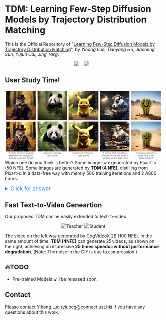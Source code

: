 # TDM: Learning Few-Step Diffusion Models by Trajectory Distribution Matching
This is the Official Repository of "[Learning Few-Step Diffusion Models by Trajectory Distribution Matching](https://arxiv.org/abs/2503.06674)", by *Yihong Luo, Tianyang Hu, Jiacheng Sun, Yujun Cai, Jing Tang*.

<div align="center">
  <a href="https://tdm-t2x.github.io/"><img src="https://img.shields.io/static/v1?label=Project%20Page&message=Github&color=blue&logo=github-pages"></a> &ensp;
  <a href="https://arxiv.org/abs/2503.06674"><img src="https://img.shields.io/static/v1?label=Paper&message=Arxiv:YOSO&color=red&logo=arxiv"></a> &ensp;
</div>


## User Study Time!
![user_study](assets/user_study.jpg)
Which one do you think is better? Some images are generated by Pixart-α (50 NFE). Some images are generated by  **TDM (4 NFE)**, distilling from Pixart-α in a data-free way with merely 500 training iterations and 2 A800 hours. 

<details>

<summary style="color: #1E88E5; cursor: pointer; font-size: 1.2em;"> Click for answer</summary>

<p style="font-size: 1.2em; margin-top: 8px;">Answers of TDM's position (left to right): bottom, bottom, top, bottom, top.</p>

</details>

## Fast Text-to-Video Geneartion

Our proposed TDM can be easily extended to text-to-video.

<p align="center">
  <img src="assets/teacher.gif" alt="Teacher" width="45%">
  <img src="assets/student.gif" alt="Student" width="45%">
</p>

The video on the left was generated by CogVideoX-2B (100 NFE). In the same amount of time, **TDM (4NFE)** can generate 25 videos, as shown on the right, achieving an impressive **25 times speedup  without performance degradation**. (Note: The noise in the GIF is due to compression.)


## 🔥TODO 
- Pre-trained Models will be released soon.

## Contact

Please contact Yihong Luo (yluocg@connect.ust.hk) if you have any questions about this work.
